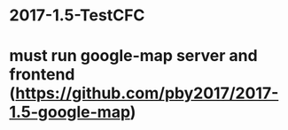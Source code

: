 # 2017-1.5-TestCFC

# must run google-map server and frontend (https://github.com/pby2017/2017-1.5-google-map)
